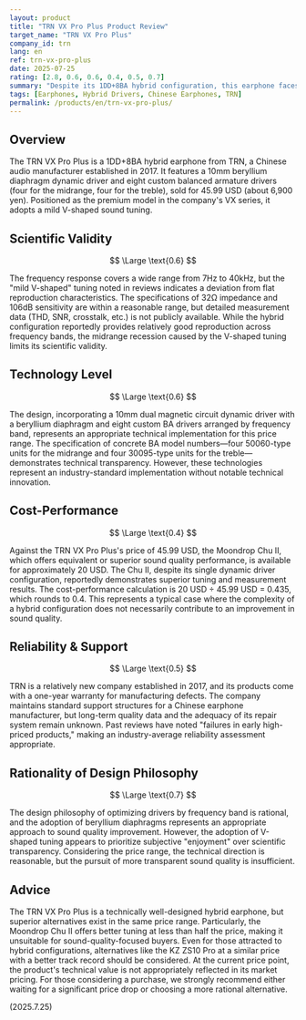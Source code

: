 ```yaml
---
layout: product
title: "TRN VX Pro Plus Product Review"
target_name: "TRN VX Pro Plus"
company_id: trn
lang: en
ref: trn-vx-pro-plus
date: 2025-07-25
rating: [2.8, 0.6, 0.6, 0.4, 0.5, 0.7]
summary: "Despite its 1DD+8BA hybrid configuration, this earphone faces cost-performance challenges due to the existence of alternative products that achieve equivalent performance at lower prices."
tags: [Earphones, Hybrid Drivers, Chinese Earphones, TRN]
permalink: /products/en/trn-vx-pro-plus/
---
```


## Overview

The TRN VX Pro Plus is a 1DD+8BA hybrid earphone from TRN, a Chinese audio manufacturer established in 2017. It features a 10mm beryllium diaphragm dynamic driver and eight custom balanced armature drivers (four for the midrange, four for the treble), sold for 45.99 USD (about 6,900 yen). Positioned as the premium model in the company's VX series, it adopts a mild V-shaped sound tuning.

## Scientific Validity

$$ \Large \text{0.6} $$

The frequency response covers a wide range from 7Hz to 40kHz, but the "mild V-shaped" tuning noted in reviews indicates a deviation from flat reproduction characteristics. The specifications of 32Ω impedance and 106dB sensitivity are within a reasonable range, but detailed measurement data (THD, SNR, crosstalk, etc.) is not publicly available. While the hybrid configuration reportedly provides relatively good reproduction across frequency bands, the midrange recession caused by the V-shaped tuning limits its scientific validity.

## Technology Level

$$ \Large \text{0.6} $$

The design, incorporating a 10mm dual magnetic circuit dynamic driver with a beryllium diaphragm and eight custom BA drivers arranged by frequency band, represents an appropriate technical implementation for this price range. The specification of concrete BA model numbers—four 50060-type units for the midrange and four 30095-type units for the treble—demonstrates technical transparency. However, these technologies represent an industry-standard implementation without notable technical innovation.

## Cost-Performance

$$ \Large \text{0.4} $$

Against the TRN VX Pro Plus's price of 45.99 USD, the Moondrop Chu II, which offers equivalent or superior sound quality performance, is available for approximately 20 USD. The Chu II, despite its single dynamic driver configuration, reportedly demonstrates superior tuning and measurement results. The cost-performance calculation is 20 USD ÷ 45.99 USD = 0.435, which rounds to 0.4. This represents a typical case where the complexity of a hybrid configuration does not necessarily contribute to an improvement in sound quality.

## Reliability & Support

$$ \Large \text{0.5} $$

TRN is a relatively new company established in 2017, and its products come with a one-year warranty for manufacturing defects. The company maintains standard support structures for a Chinese earphone manufacturer, but long-term quality data and the adequacy of its repair system remain unknown. Past reviews have noted "failures in early high-priced products," making an industry-average reliability assessment appropriate.

## Rationality of Design Philosophy

$$ \Large \text{0.7} $$

The design philosophy of optimizing drivers by frequency band is rational, and the adoption of beryllium diaphragms represents an appropriate approach to sound quality improvement. However, the adoption of V-shaped tuning appears to prioritize subjective "enjoyment" over scientific transparency. Considering the price range, the technical direction is reasonable, but the pursuit of more transparent sound quality is insufficient.

## Advice

The TRN VX Pro Plus is a technically well-designed hybrid earphone, but superior alternatives exist in the same price range. Particularly, the Moondrop Chu II offers better tuning at less than half the price, making it unsuitable for sound-quality-focused buyers. Even for those attracted to hybrid configurations, alternatives like the KZ ZS10 Pro at a similar price with a better track record should be considered. At the current price point, the product's technical value is not appropriately reflected in its market pricing. For those considering a purchase, we strongly recommend either waiting for a significant price drop or choosing a more rational alternative.

(2025.7.25)

